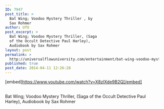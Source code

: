 ```yaml
---
ID: 7947
post_title: >
  Bat Wing; Voodoo Mystery Thriller , by
  Sax Rohmer
author: UfU
post_excerpt: >
  Bat Wing; Voodoo Mystery Thriller, (Saga
  of the Occult Detective Paul Harley),
  Audiobook by Sax Rohmer
layout: post
permalink: >
  http://universalflowuniversity.com/entertainment/bat-wing-voodoo-mystery-thriller-by-sax-rohmer/
published: true
post_date: 2014-04-11 12:26:28
---
```

[embed]https://www.youtube.com/watch?v=X8zlXde9B2Q[/embed]</br></br>
<p>Bat Wing; Voodoo Mystery Thriller, (Saga of the Occult Detective Paul Harley), Audiobook by Sax Rohmer</p>
